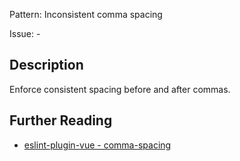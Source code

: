 Pattern: Inconsistent comma spacing

Issue: -

## Description

Enforce consistent spacing before and after commas.

## Further Reading

* [eslint-plugin-vue - comma-spacing](https://eslint.vuejs.org/rules/comma-spacing.html)
